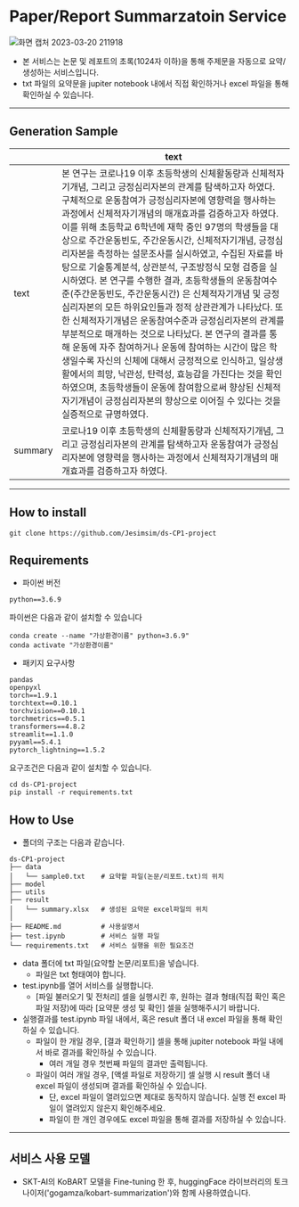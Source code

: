 # Paper/Report Summarzatoin Service
![화면 캡처 2023-03-20 211918](https://user-images.githubusercontent.com/114756802/226337540-5838981b-d0a3-4fc6-94fe-503b4ec1542f.png)


- 본 서비스는 논문 및 레포트의 초록(1024자 이하)을 통해 주제문을 자동으로 요약/생성하는 서비스입니다.
- txt 파일의 요약문을 jupiter notebook 내에서 직접 확인하거나 excel 파일을 통해 확인하실 수 있습니다.


---


## **Generation Sample**
| | text |
|---|-----------------------------|
|text| 본 연구는 코로나19 이후 초등학생의 신체활동량과 신체적자기개념, 그리고 긍정심리자본의 관계를 탐색하고자 하였다. 구체적으로 운동참여가 긍정심리자본에 영향력을 행사하는 과정에서 신체적자기개념의 매개효과를 검증하고자 하였다. 이를 위해 초등학교 6학년에 재학 중인 97명의 학생들을 대상으로 주간운동빈도, 주간운동시간, 신체적자기개념, 긍정심리자본을 측정하는 설문조사를 실시하였고, 수집된 자료를 바탕으로 기술통계분석, 상관분석, 구조방정식 모형 검증을 실시하였다. 본 연구를 수행한 결과, 초등학생들의 운동참여수준(주간운동빈도, 주간운동시간) 은 신체적자기개념 및 긍정심리자본의 모든 하위요인들과 정적 상관관계가 나타났다. 또한 신체적자기개념은 운동참여수준과 긍정심리자본의 관계를 부분적으로 매개하는 것으로 나타났다. 본 연구의 결과를 통해 운동에 자주 참여하거나 운동에 참여하는 시간이 많은 학생일수록 자신의 신체에 대해서 긍정적으로 인식하고, 일상생활에서의 희망, 낙관성, 탄력성, 효능감을 가진다는 것을 확인하였으며, 초등학생들이 운동에 참여함으로써 향상된 신체적자기개념이 긍정심리자본의 향상으로 이어질 수 있다는 것을 실증적으로 규명하였다.|
|summary|코로나19 이후 초등학생의 신체활동량과 신체적자기개념, 그리고 긍정심리자본의 관계를 탐색하고자 운동참여가 긍정심리자본에 영향력을 행사하는 과정에서 신체적자기개념의 매개효과를 검증하고자 하였다.|


---

## **How to install**
```
git clone https://github.com/Jesimsim/ds-CP1-project
```


## **Requirements**
- 파이썬 버전
```
python==3.6.9
```
파이썬은 다음과 같이 설치할 수 있습니다
```
conda create --name "가상환경이름" python=3.6.9"
conda activate "가상환경이름"
```
- 패키지 요구사항
```
pandas
openpyxl
torch==1.9.1
torchtext==0.10.1
torchvision==0.10.1
torchmetrics==0.5.1
transformers==4.8.2
streamlit==1.1.0
pyyaml==5.4.1
pytorch_lightning==1.5.2

```
요구조건은 다음과 같이 설치할 수 있습니다.
```
cd ds-CP1-project
pip install -r requirements.txt
```

## **How to Use**

- 폴더의 구조는 다음과 같습니다.
```
ds-CP1-project
├── data
│   └── sample0.txt    # 요약할 파일(논문/리포트.txt)의 위치
├── model              
├── utils              
├── result
│   └── summary.xlsx   # 생성된 요약문 excel파일의 위치
│
├── README.md          # 사용설명서
├── test.ipynb         # 서비스 실행 파일
└── requirements.txt   # 서비스 실행을 위한 필요조건

```
- data 폴더에 txt 파일(요약할 논문/리포트)을 넣습니다.
  - 파일은 txt 형태여야 합니다.
- test.ipynb를 열어 서비스를 실행합니다.
  - [파일 불러오기 및 전처리] 셀을 실행시킨 후, 원하는 결과 형태(직접 확인 혹은 파일 저장)에 따라 [요약문 생성 및 확인] 셀을 실행해주시기 바랍니다.
- 실행결과를 test.ipynb 파일 내에서, 혹은 result 폴더 내 excel 파일을 통해 확인하실 수 있습니다.
  - 파일이 한 개일 경우, [결과 확인하기] 셀을 통해 jupiter notebook 파일 내에서 바로 결과를 확인하실 수 있습니다.
    - 여러 개일 경우 첫번째 파일의 결과만 출력됩니다.
  - 파일이 여러 개일 경우, [액셀 파일로 저장하기] 셀 실행 시 result 폴더 내 excel 파일이 생성되며 결과를 확인하실 수 있습니다.
    - 단, excel 파일이 열려있으면 제대로 동작하지 않습니다. 실행 전 excel 파일이 열려있지 않은지 확인해주세요.
    - 파일이 한 개인 경우에도 excel 파일을 통해 결과를 저장하실 수 있습니다.
    
---

## **서비스 사용 모델**
- SKT-AI의 KoBART 모델을 Fine-tuning 한 후, huggingFace 라이브러리의 토크나이저('gogamza/kobart-summarization')와 함께 사용하였습니다.
